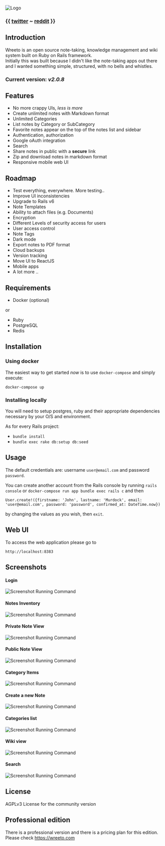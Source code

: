 ![Logo](/public/header_logo.png?raw=true)

### {{ [twitter](https://twitter.com/wreeto_official) ~ [reddit](https://www.reddit.com/r/wreeto/) }}

## Introduction

Wreeto is an open source note-taking, knowledge management and wiki system built on Ruby on Rails framework.  
Initially this was built because I didn't like the note-taking apps out there and I wanted something simple, structured, with no bells and whistles.

### Current version: _v2.0.8_

## Features

- No more crappy UIs, _less is more_
- Create unlimited notes with Markdown format
- Unlimited Categories
- List notes by Category or SubCategory
- Favorite notes appear on the top of the notes list and sidebar
- Authentication, authorization 
- Google oAuth integration
- Search
- Share notes in public with a __secure__ link
- Zip and download notes in markdown format
- Responsive mobile web UI

## Roadmap

- Test everything, everywhere. More testing..
- Improve UI inconsistencies
- Upgrade to Rails v6
- Note Templates
- Ability to attach files (e.g. Documents)
- Encryption
- Different Levels of security access for users
- User access control
- Note Tags
- Dark mode
- Export notes to PDF format
- Cloud backups
- Version tracking
- Move UI to ReactJS
- Mobile apps
- A lot more ..

## Requirements

- Docker (optional)
  
or 

- Ruby
- PostgreSQL
- Redis

## Installation

### Using docker

The easiest way to get started *now* is to use `docker-compose` and simply execute:

```
docker-compose up
```

### Installing locally

You will need to setup postgres, ruby and their appropriate dependencies necessary by your O/S and environment. 

As for every Rails project:
- `bundle install`
- `bundle exec rake db:setup db:seed`

## Usage

The default credentials are: username `user@email.com` and password `password`.

You can create another account from the Rails console by running `rails console` or `docker-compose run app bundle exec rails c` and then
```
User.create!({firstname: 'John', lastname: 'Murdock', email: 'user@email.com', password: 'password', confirmed_at: DateTime.now})
```
by changing the values as you wish, then `exit`. 

## Web UI

To access the web application please go to

```
http://localhost:8383
```

## Screenshots

#### Login
![Screenshot Running Command](/public/screenshots/scr_1.png?raw=true)

#### Notes Inventory
![Screenshot Running Command](/public/screenshots/scr_2.png?raw=true)

#### Private Note View
![Screenshot Running Command](/public/screenshots/scr_3.png?raw=true)

#### Public Note View
![Screenshot Running Command](/public/screenshots/scr_4.png?raw=true)

#### Category Items
![Screenshot Running Command](/public/screenshots/scr_5.png?raw=true)

#### Create a new Note 
![Screenshot Running Command](/public/screenshots/scr_6.png?raw=true)

#### Categories list
![Screenshot Running Command](/public/screenshots/scr_7.png?raw=true)

#### Wiki view
![Screenshot Running Command](/public/screenshots/scr_8.png?raw=true)

#### Search
![Screenshot Running Command](/public/screenshots/scr_9.png?raw=true)

## License

AGPLv3 License for the community version 

## Professional edition 

There is a professional version and there is a pricing plan for this edition. Please check https://wreeto.com 